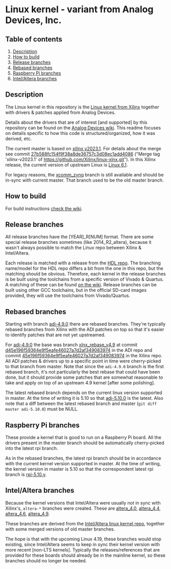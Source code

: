 # Linux kernel - variant from Analog Devices, Inc.

## Table of contents

1. [Description](#description)
2. [How to build](#how-to-build)
3. [Release branches](#release-branches)
4. [Rebased branches](#rebased-branches)
5. [Raspberry Pi branches](#raspberry-pi-branches)
6. [Intel/Altera branches](#intelaltera-branches)

## Description

The Linux kernel in this repository is the [Linux kernel from Xilinx](https://github.com/Xilinx/linux-xlnx) together with drivers & patches applied from Analog Devices.

Details about the drivers that are of interest [and supported] by this repository can be found on the [Analog Devices wiki](https://wiki.analog.com/resources/tools-software/linux-drivers-all). This readme focuses on details specific to how this code is structured/organized, how it was derived, etc.

The current master is based on [xilinx v2023.1](https://github.com/Xilinx/linux-xlnx/tree/xilinx-v2023.1). For details about the merge see commit [27b588fc154f9f38a8de36757c3d08ec1add4086](https://github.com/analogdevicesinc/linux/commit/27b588fc154f9f38a8de36757c3d08ec1add4086) ("Merge tag 'xilinx-v2023.1' of https://github.com/Xilinx/linux-xlnx.git"). In this Xilinx release, the current version of upstream Linux is [Linux 6.1](https://git.kernel.org/pub/scm/linux/kernel/git/stable/linux.git/tag/?h=v6.1).

For legacy reasons, the [xcomm_zynq](https://github.com/analogdevicesinc/linux/tree/xcomm_zynq) branch is still available and should be in-sync with current master. That branch used to be the old master branch.

## How to build

For build instructions [check the wiki](https://wiki.analog.com/resources/tools-software/linux-drivers-all#building_the_adi_linux_kernel).

## Release branches

All release branches have the [YEAR]\_R[NUM] format. There are some special release branches sometimes (like 2014\_R2\_altera), because it wasn't always possible to match the Linux repo between Xilinx & Intel/Altera.

Each release is matched with a release from the [HDL repo](https://github.com/analogdevicesinc/hdl). The branching name/model for the HDL repo differs a bit from the one in this repo, but the matching should be obvious.
Therefore, each kernel in the release branches is be built using the toolchains from a specific version of Vivado & Quartus.
A matching of these can be found [on the wiki](https://wiki.analog.com/resources/fpga/docs/releases).
Release branches can be built using other GCC toolchains, but in the official SD-card images provided, they will use the toolchains from Vivado/Quartus.

## Rebased branches

Starting with branch [adi-4.9.0](https://github.com/analogdevicesinc/linux/tree/adi-4.9.0) there are rebased branches.
They're typically rebased branches from Xilinx with the ADI patches on top so that it's easier to identify patches that are not yet upstreamed.

For [adi-4.9.0](https://github.com/analogdevicesinc/linux/tree/adi-4.9.0) the base was branch [xlnx_rebase_v4.9](https://github.com/Xilinx/linux-xlnx/tree/xlnx_rebase_v4.9) at commit [d45e196f59364e9f5eafe46027a7d2af349083974](https://github.com/analogdevicesinc/linux/commit/d45e196f59364e9f5eafe46027a7d2af349083974) in the ADI repo and commit [45e196f59364e9f5eafe46027a7d2af349083974](https://github.com/Xilinx/linux-xlnx/commit/45e196f59364e9f5eafe46027a7d2af349083974) in the Xilinx repo. All ADI patches & drivers up to a specific point in time were cherry-picked to that branch from master.
Note that since the `adi-4.9.0` branch is the first rebased branch, it's not particularly the best rebase that could have been done, but it should provide some patches that are somewhat reasonable to take and apply on top of an upstream 4.9 kernel [after some polishing].

The latest rebased branch depends on the current linux version supported in master. At the time of writing it is 5.10 so that [adi-5.10.0](https://github.com/analogdevicesinc/linux/tree/adi-5.10.0) is the latest. Also note that a diff between the latest rebased branch and master (`git diff master adi-5.10.0`) must be NULL.

## Raspberry Pi branches

These provide a kernel that is good to run on a Raspberry Pi board. All the drivers present in the master branch should be automatically cherry-picked into the latest rpi branch.

As in the rebased branches, the latest rpi branch should be in accordance with the current kernel version supported in master. At the time of writing, the kernel version in master is 5.10 so that the correspondent latest rpi branch is [rpi-5.10.y](https://github.com/analogdevicesinc/linux/tree/rpi-5.10.y).

## Intel/Altera branches

Because the kernel versions that Intel/Altera were usually not in sync with Xilinx's, `altera-*` branches were created.
These are [altera_4.0](https://github.com/analogdevicesinc/linux/tree/altera_4.0), [altera_4.4](https://github.com/analogdevicesinc/linux/tree/altera_4.4), [altera_4.6](https://github.com/analogdevicesinc/linux/tree/altera_4.6), [altera_4.9](https://github.com/analogdevicesinc/linux/tree/altera_4.9).

These branches are derived from the [Intel/Altera linux kernel repo](https://github.com/altera-opensource/linux-socfpga), together with some merged versions of old master branches.

The hope is that with the upcoming Linux 4.19, these branches would stop existing, since Intel/Altera seems to keep in sync their kernel version with more recent [non-LTS kernels]. Typically the releases/references that are provided for these boards should already be in the mainline kernel, so these branches should no longer be needed.

